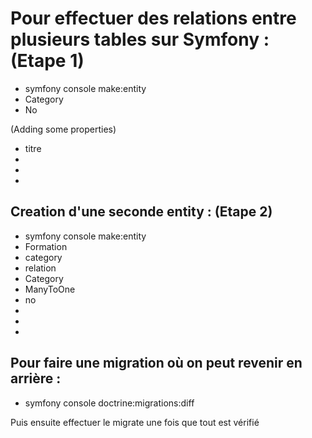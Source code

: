 # Pour effectuer des relations entre plusieurs tables sur Symfony : (Etape 1)

- symfony console make:entity
- Category
- No

(Adding some properties)

- titre
- 
- 
- 

## Creation d'une seconde entity : (Etape 2)

- symfony console make:entity
- Formation
- category
- relation
- Category
- ManyToOne
- no
- 
- 
- 

## Pour faire une migration où on peut revenir en arrière :

- symfony console doctrine:migrations:diff

Puis ensuite effectuer le migrate une fois que tout est vérifié
